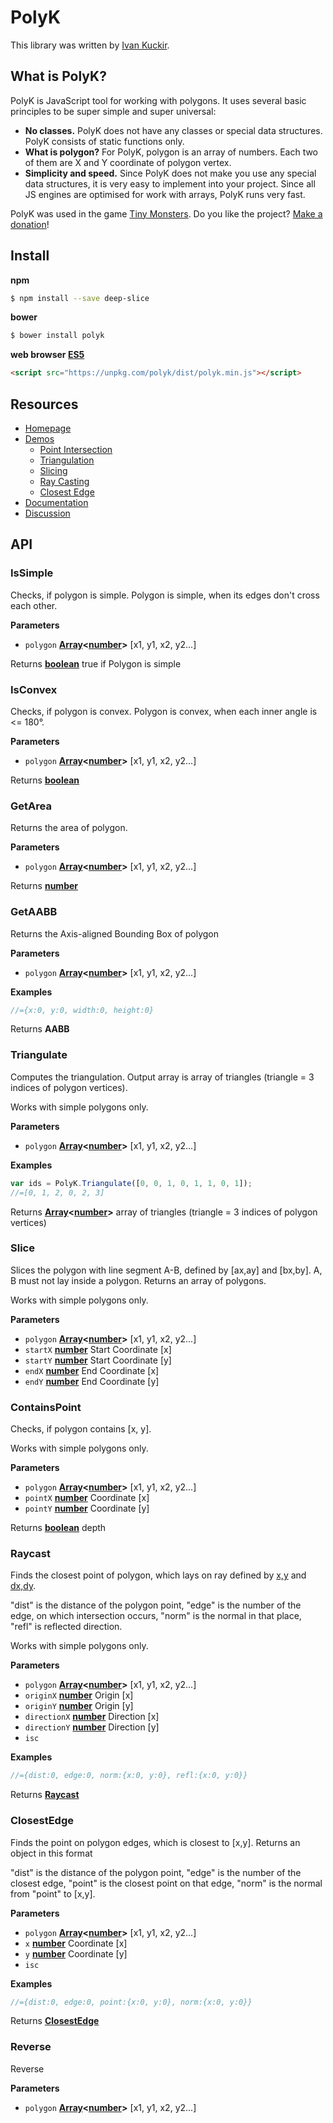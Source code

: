 # PolyK

This library was written by [Ivan Kuckir](http://www.ivank.net).

## What is PolyK?

PolyK is JavaScript tool for working with polygons. It uses several basic principles to be super simple and super universal:

-   **No classes.** PolyK does not have any classes or special data structures. PolyK consists of static functions only.
-   **What is polygon?** For PolyK, polygon is an array of numbers. Each two of them are X and Y coordinate of polygon vertex.
-   **Simplicity and speed.** Since PolyK does not make you use any special data structures, it is very easy to implement into your project. Since all JS engines are optimised for work with arrays, PolyK runs very fast.

PolyK was used in the game [Tiny Monsters](http://tinymonsters.ivank.net/). Do you like the project? [Make a donation](https://www.paypal.com/au/cgi-bin/webscr?cmd=_flow&SESSION=lVWmm5XwRF3D6AwScgjgqh6znJQXHcjKbhJQlW5pIizCZK6Pc8EtJVNwR_a&dispatch=50a222a57771920b6a3d7b606239e4d529b525e0b7e69bf0224adecfb0124e9b61f737ba21b081984719ecfa9a8ffe80733a1a700ced90ae)!

## Install

**npm**

```bash
$ npm install --save deep-slice
```

**bower**

```bash
$ bower install polyk
```

**web browser [ES5](http://kangax.github.io/compat-table/es5/)**

```html
<script src="https://unpkg.com/polyk/dist/polyk.min.js"></script>
```

## Resources

-   [Homepage](http://polyk.ivank.net/)
-   [Demos](http://polyk.ivank.net/?p=demos)
    -   [Point Intersection](http://polyk.ivank.net/?p=demos&d=intersect)
    -   [Triangulation](http://polyk.ivank.net/?p=demos&d=triangulate)
    -   [Slicing](http://polyk.ivank.net/?p=demos&d=slice)
    -   [Ray Casting](http://polyk.ivank.net/?p=demos&d=raycast)
    -   [Closest Edge](http://polyk.ivank.net/?p=demos&d=closestedge)
-   [Documentation](http://polyk.ivank.net/?p=documentation)
-   [Discussion](http://polyk.ivank.net/?p=discussion)

## API

<!-- Generated by documentation.js. Update this documentation by updating the source code. -->

### IsSimple

Checks, if polygon is simple. Polygon is simple, when its edges don't cross each other.

**Parameters**

-   `polygon` **[Array](https://developer.mozilla.org/en-US/docs/Web/JavaScript/Reference/Global_Objects/Array)&lt;[number](https://developer.mozilla.org/en-US/docs/Web/JavaScript/Reference/Global_Objects/Number)>** [x1, y1, x2, y2...]

Returns **[boolean](https://developer.mozilla.org/en-US/docs/Web/JavaScript/Reference/Global_Objects/Boolean)** true if Polygon is simple

### IsConvex

Checks, if polygon is convex. Polygon is convex, when each inner angle is &lt;= 180°.

**Parameters**

-   `polygon` **[Array](https://developer.mozilla.org/en-US/docs/Web/JavaScript/Reference/Global_Objects/Array)&lt;[number](https://developer.mozilla.org/en-US/docs/Web/JavaScript/Reference/Global_Objects/Number)>** [x1, y1, x2, y2...]

Returns **[boolean](https://developer.mozilla.org/en-US/docs/Web/JavaScript/Reference/Global_Objects/Boolean)** 

### GetArea

Returns the area of polygon.

**Parameters**

-   `polygon` **[Array](https://developer.mozilla.org/en-US/docs/Web/JavaScript/Reference/Global_Objects/Array)&lt;[number](https://developer.mozilla.org/en-US/docs/Web/JavaScript/Reference/Global_Objects/Number)>** [x1, y1, x2, y2...]

Returns **[number](https://developer.mozilla.org/en-US/docs/Web/JavaScript/Reference/Global_Objects/Number)** 

### GetAABB

Returns the Axis-aligned Bounding Box of polygon

**Parameters**

-   `polygon` **[Array](https://developer.mozilla.org/en-US/docs/Web/JavaScript/Reference/Global_Objects/Array)&lt;[number](https://developer.mozilla.org/en-US/docs/Web/JavaScript/Reference/Global_Objects/Number)>** [x1, y1, x2, y2...]

**Examples**

```javascript
//={x:0, y:0, width:0, height:0}
```

Returns **AABB** 

### Triangulate

Computes the triangulation. Output array is array of triangles (triangle = 3 indices of polygon vertices).

Works with simple polygons only.

**Parameters**

-   `polygon` **[Array](https://developer.mozilla.org/en-US/docs/Web/JavaScript/Reference/Global_Objects/Array)&lt;[number](https://developer.mozilla.org/en-US/docs/Web/JavaScript/Reference/Global_Objects/Number)>** [x1, y1, x2, y2...]

**Examples**

```javascript
var ids = PolyK.Triangulate([0, 0, 1, 0, 1, 1, 0, 1]);
//=[0, 1, 2, 0, 2, 3]
```

Returns **[Array](https://developer.mozilla.org/en-US/docs/Web/JavaScript/Reference/Global_Objects/Array)&lt;[number](https://developer.mozilla.org/en-US/docs/Web/JavaScript/Reference/Global_Objects/Number)>** array of triangles (triangle = 3 indices of polygon vertices)

### Slice

Slices the polygon with line segment A-B, defined by [ax,ay] and [bx,by]. A, B must not lay inside a polygon. Returns an array of polygons.

Works with simple polygons only.

**Parameters**

-   `polygon` **[Array](https://developer.mozilla.org/en-US/docs/Web/JavaScript/Reference/Global_Objects/Array)&lt;[number](https://developer.mozilla.org/en-US/docs/Web/JavaScript/Reference/Global_Objects/Number)>** [x1, y1, x2, y2...]
-   `startX` **[number](https://developer.mozilla.org/en-US/docs/Web/JavaScript/Reference/Global_Objects/Number)** Start Coordinate [x]
-   `startY` **[number](https://developer.mozilla.org/en-US/docs/Web/JavaScript/Reference/Global_Objects/Number)** Start Coordinate [y]
-   `endX` **[number](https://developer.mozilla.org/en-US/docs/Web/JavaScript/Reference/Global_Objects/Number)** End Coordinate [x]
-   `endY` **[number](https://developer.mozilla.org/en-US/docs/Web/JavaScript/Reference/Global_Objects/Number)** End Coordinate [y]

### ContainsPoint

Checks, if polygon contains [x, y].

Works with simple polygons only.

**Parameters**

-   `polygon` **[Array](https://developer.mozilla.org/en-US/docs/Web/JavaScript/Reference/Global_Objects/Array)&lt;[number](https://developer.mozilla.org/en-US/docs/Web/JavaScript/Reference/Global_Objects/Number)>** [x1, y1, x2, y2...]
-   `pointX` **[number](https://developer.mozilla.org/en-US/docs/Web/JavaScript/Reference/Global_Objects/Number)** Coordinate [x]
-   `pointY` **[number](https://developer.mozilla.org/en-US/docs/Web/JavaScript/Reference/Global_Objects/Number)** Coordinate [y]

Returns **[boolean](https://developer.mozilla.org/en-US/docs/Web/JavaScript/Reference/Global_Objects/Boolean)** depth

### Raycast

Finds the closest point of polygon, which lays on ray defined by [x,y](origin) and [dx,dy](direction).

"dist" is the distance of the polygon point, "edge" is the number of the edge, on which intersection occurs, "norm" is the normal in that place, "refl" is reflected direction.

Works with simple polygons only.

**Parameters**

-   `polygon` **[Array](https://developer.mozilla.org/en-US/docs/Web/JavaScript/Reference/Global_Objects/Array)&lt;[number](https://developer.mozilla.org/en-US/docs/Web/JavaScript/Reference/Global_Objects/Number)>** [x1, y1, x2, y2...]
-   `originX` **[number](https://developer.mozilla.org/en-US/docs/Web/JavaScript/Reference/Global_Objects/Number)** Origin [x]
-   `originY` **[number](https://developer.mozilla.org/en-US/docs/Web/JavaScript/Reference/Global_Objects/Number)** Origin [y]
-   `directionX` **[number](https://developer.mozilla.org/en-US/docs/Web/JavaScript/Reference/Global_Objects/Number)** Direction [x]
-   `directionY` **[number](https://developer.mozilla.org/en-US/docs/Web/JavaScript/Reference/Global_Objects/Number)** Direction [y]
-   `isc`  

**Examples**

```javascript
//={dist:0, edge:0, norm:{x:0, y:0}, refl:{x:0, y:0}}
```

Returns **[Raycast](#raycast)** 

### ClosestEdge

Finds the point on polygon edges, which is closest to [x,y]. Returns an object in this format

"dist" is the distance of the polygon point, "edge" is the number of the closest edge, "point" is the closest point on that edge, "norm" is the normal from "point" to [x,y].

**Parameters**

-   `polygon` **[Array](https://developer.mozilla.org/en-US/docs/Web/JavaScript/Reference/Global_Objects/Array)&lt;[number](https://developer.mozilla.org/en-US/docs/Web/JavaScript/Reference/Global_Objects/Number)>** [x1, y1, x2, y2...]
-   `x` **[number](https://developer.mozilla.org/en-US/docs/Web/JavaScript/Reference/Global_Objects/Number)** Coordinate [x]
-   `y` **[number](https://developer.mozilla.org/en-US/docs/Web/JavaScript/Reference/Global_Objects/Number)** Coordinate [y]
-   `isc`  

**Examples**

```javascript
//={dist:0, edge:0, point:{x:0, y:0}, norm:{x:0, y:0}}
```

Returns **[ClosestEdge](#closestedge)** 

### Reverse

Reverse

**Parameters**

-   `polygon` **[Array](https://developer.mozilla.org/en-US/docs/Web/JavaScript/Reference/Global_Objects/Array)&lt;[number](https://developer.mozilla.org/en-US/docs/Web/JavaScript/Reference/Global_Objects/Number)>** [x1, y1, x2, y2...]

